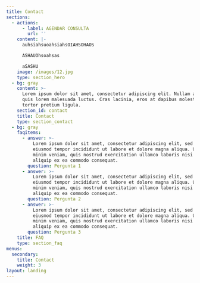 ```yaml
---
title: Contact
sections:
  - actions:
      - label: AGENDAR CONSULTA
        url: ''
    content: |-
      auhsiahsuoahsiahsOIAHSOHAOS

      ASHAUOhsoahsas

      aSASHU
    image: /images/12.jpg
    type: section_hero
  - bg: gray
    content: >-
      Lorem ipsum dolor sit amet, consectetur adipiscing elit. Nullam a metus
      quis lorem malesuada luctus. Cras lacinia, eros at dapibus molestie, risus
      tortor pretium ligula.
    section_id: contact
    title: Contact
    type: section_contact
  - bg: gray
    faqitems:
      - answer: >-
          Lorem ipsum dolor sit amet, consectetur adipiscing elit, sed do
          eiusmod tempor incididunt ut labore et dolore magna aliqua. Ut enim ad
          minim veniam, quis nostrud exercitation ullamco laboris nisi ut
          aliquip ex ea commodo consequat.
        question: Pergunta 1
      - answer: >-
          Lorem ipsum dolor sit amet, consectetur adipiscing elit, sed do
          eiusmod tempor incididunt ut labore et dolore magna aliqua. Ut enim ad
          minim veniam, quis nostrud exercitation ullamco laboris nisi ut
          aliquip ex ea commodo consequat.
        question: Pergunta 2
      - answer: >-
          Lorem ipsum dolor sit amet, consectetur adipiscing elit, sed do
          eiusmod tempor incididunt ut labore et dolore magna aliqua. Ut enim ad
          minim veniam, quis nostrud exercitation ullamco laboris nisi ut
          aliquip ex ea commodo consequat.
        question: Pergunta 3
    title: FAQ
    type: section_faq
menus:
  secondary:
    title: Contact
    weight: 3
layout: landing
---
```


